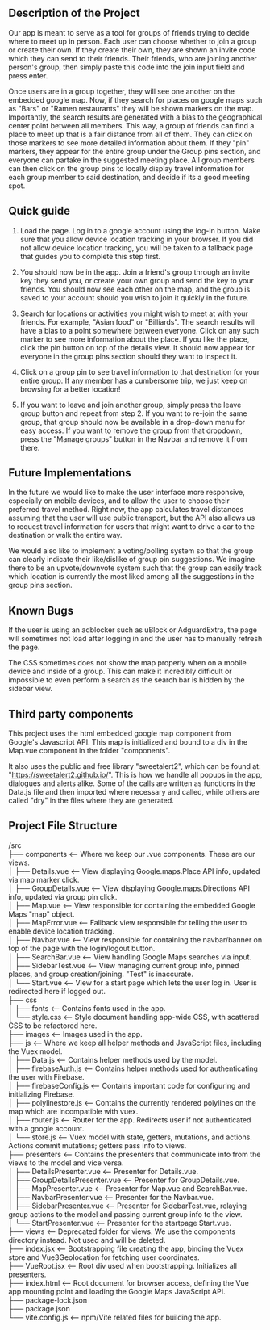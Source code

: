 ## Description of the Project

Our app is meant to serve as a tool for groups of friends trying to decide where to meet up in person.
Each user can choose whether to join a group or create their own. If they create their own, they are shown an invite code
which they can send to their friends. Their friends, who are joining another person's group, then simply paste this code into the join
input field and press enter.

Once users are in a group together, they will see one another on the embedded google map. Now, if they search
for places on google maps such as "Bars" or "Ramen restaurants" they will be shown markers on the map. Importantly, the search results
are generated with a bias to the geographical center point between all members. This way, a group of friends can find a place to meet
up that is a fair distance from all of them. They can click on those markers to see more detailed information about them. If they "pin" 
markers, they appear for the entire group under the Group pins section, and everyone can partake in the suggested meeting place. All 
group members can then click on the group pins to locally display travel information for each group member to said destination, and 
decide if its a good meeting spot.

## Quick guide

1. Load the page. Log in to a google account using the log-in button. Make sure that you allow device location tracking in your browser.
If you did not allow device location tracking, you will be taken to a fallback page that guides you to complete this step first.

2. You should now be in the app. Join a friend's group through an invite key they send you, or create your own group and send the key
to your friends. You should now see each other on the map, and the group is saved to your account should you wish to join it quickly
in the future.

3. Search for locations or activities you might wish to meet at with your friends. For example, "Asian food" or "Billiards". The 
search results will have a bias to a point somewhere between everyone. Click on any such marker to see more information about the
place. If you like the place, click the pin button on top of the details view. It should now appear for everyone in the group pins section
should they want to inspect it.

4. Click on a group pin to see travel information to that destination for your entire group. If any member has a cumbersome trip, we just
keep on browsing for a better location!

5. If you want to leave and join another group, simply press the leave group button and repeat from step 2. If you want to re-join the
same group, that group should now be available in a drop-down menu for easy access. If you want to remove the group from that dropdown,
press the "Manage groups" button in the Navbar and remove it from there.

## Future Implementations

In the future we would like to make the user interface more responsive, especially on mobile devices, and to allow the user to choose
their preferred travel method. Right now, the app calculates travel distances assuming that the user will use public transport, but
the API also allows us to request travel information for users that might want to drive a car to the destination or walk the entire way.

We would also like to implement a voting/polling system so that the group can clearly indicate their like/dislike of group pin suggestions.
We imagine there to be an upvote/downvote system such that the group can easily track which location is currently the most liked among all
the suggestions in the group pins section.

## Known Bugs

If the user is using an adblocker such as uBlock or AdguardExtra, the page will sometimes not load after logging in and the user has to manually refresh 
the page.

The CSS sometimes does not show the map properly when on a mobile device and inside of a group. This can make it incredibly difficult
or impossible to even perform a search as the search bar is hidden by the sidebar view.

## Third party components

This project uses the html embedded google map component from Google's Javascript API. This map is initialized and bound to a div in the 
Map.vue component in the folder "components". 

It also uses the public and free library "sweetalert2", which can be found at: "https://sweetalert2.github.io/". This is how we handle
all popups in the app, dialogues and alerts alike. Some of the calls are written as functions in the Data.js file and then imported where
necessary and called, while others are called "dry" in the files where they are generated.

## Project File Structure
/src<br/>
├── components            <-- Where we keep our .vue components. These are our views.<br/>
│   ├── Details.vue       <-- View displaying Google.maps.Place API info, updated via map marker click.<br/>
│   ├── GroupDetails.vue  <-- View displaying Google.maps.Directions API info, updated via group pin click.<br/>
│   ├── Map.vue           <-- View responsible for containing the embedded Google Maps "map" object.<br/>
│   ├── MapError.vue      <-- Fallback view responsible for telling the user to enable device location tracking.<br/>
│   ├── Navbar.vue        <-- View responsible for containing the navbar/banner on top of the page with the login/logout button.<br/>
│   ├── SearchBar.vue     <-- View handling Google Maps searches via input.<br/>
│   ├── SidebarTest.vue   <-- View managing current group info, pinned places, and group creation/joining. "Test" is inaccurate.<br/>
│   └── Start.vue         <-- View for a start page which lets the user log in. User is redirected here if logged out. <br/>
├── css<br/>
│   ├── fonts             <-- Contains fonts used in the app.<br/>
│   └── style.css         <-- Style document handling app-wide CSS, with scattered CSS to be refactored here.<br/>
├── images                <-- Images used in the app.<br/>
├── js                    <-- Where we keep all helper methods and JavaScript files, including the Vuex model.<br/>
│   ├── Data.js           <-- Contains helper methods used by the model.<br/>
│   ├── firebaseAuth.js   <-- Contains helper methods used for authenticating the user with Firebase.<br/>
│   ├── firebaseConfig.js <-- Contains important code for configuring and initializing Firebase.<br/>
│   ├── polylinestore.js  <-- Contains the currently rendered polylines on the map which are incompatible with vuex.<br/>
│   ├── router.js         <-- Router for the app. Redirects user if not authenticated with a google account.<br/>
│   └── store.js          <-- Vuex model with state, getters, mutations, and actions. Actions commit mutations; getters pass info to views.<br/>
├── presenters            <-- Contains the presenters that communicate info from the views to the model and vice versa.<br/>
│   ├── DetailsPresenter.vue        <-- Presenter for Details.vue.<br/>
│   ├── GroupDetailsPresenter.vue   <-- Presenter for GroupDetails.vue.<br/>
│   ├── MapPresenter.vue            <-- Presenter for Map.vue and SearchBar.vue.<br/>
│   ├── NavbarPresenter.vue         <-- Presenter for the Navbar.vue.<br/>
│   ├── SidebarPresenter.vue        <-- Presenter for SidebarTest.vue, relaying group actions to the model and passing current group info to the view.<br/>
│   └── StartPresenter.vue          <-- Presenter for the startpage Start.vue.<br/>
├── views                 <-- Deprecated folder for views. We use the components directory instead. Not used and will be deleted.<br/>
├── index.jsx             <-- Bootstrapping file creating the app, binding the Vuex store and Vue3Geolocation for fetching user coordinates.<br/>
├── VueRoot.jsx           <-- Root div used when bootstrapping. Initializes all presenters.<br/>
├── index.html            <-- Root document for browser access, defining the Vue app mounting point and loading the Google Maps JavaScript API.<br/>
├── package-lock.json<br/>
├── package.json<br/>
└── vite.config.js        <-- npm/Vite related files for building the app.<br/>



